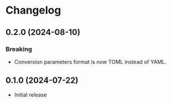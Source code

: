# Changelog

## 0.2.0 (2024-08-10)

### Breaking

- Conversion parameters format is now TOML instead of YAML.

## 0.1.0 (2024-07-22)

- Initial release
